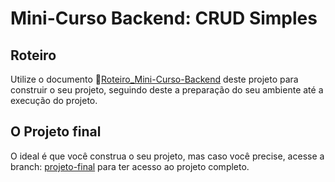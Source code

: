 # Mini-Curso Backend: CRUD Simples

## Roteiro
 Utilize o documento 📃[Roteiro_Mini-Curso-Backend](https://github.com/EstudosCpid/mini-curso-backend-2025/blob/main/Roteiro_Mini-Curso-Backend.md) deste projeto para construir o seu projeto, seguindo deste a preparação do seu ambiente até a execução do projeto. 

## O Projeto final

O ideal é que você construa o seu projeto, mas caso você precise, acesse a branch: [projeto-final](https://github.com/EstudosCpid/mini-curso-backend-2025/tree/projeto-final) para ter acesso ao projeto completo.

